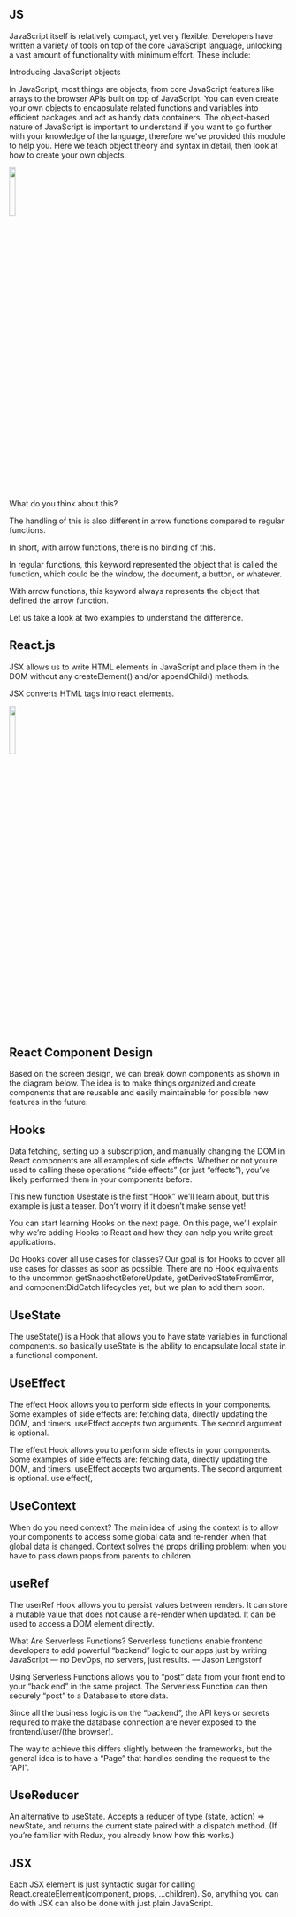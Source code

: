 ## JS

JavaScript itself is relatively compact, yet very flexible. Developers have written a variety of tools on top of the core JavaScript language, unlocking a vast amount of functionality with minimum effort. These include:


Introducing JavaScript objects

In JavaScript, most things are objects, from core JavaScript features like arrays to the browser APIs built on top of JavaScript. You can even create your own objects to encapsulate related functions and variables into efficient packages and act as handy data containers. The object-based nature of JavaScript is important to understand if you want to go further with your knowledge of the language, therefore we've provided this module to help you. Here we teach object theory and syntax in detail, then look at how to create your own objects.

 <img style="width: 15%;height:15%;" src="https://upload.wikimedia.org/wikipedia/commons/6/6a/JavaScript-logo.png"> 

What do you think about this?

The handling of this is also different in arrow functions compared to regular functions.

In short, with arrow functions, there is no binding of this.

In regular functions, this keyword represented the object that is called the function, which could be the window, the document, a button, or whatever.

With arrow functions, this keyword always represents the object that defined the arrow function.

Let us take a look at two examples to understand the difference.

## React.js
JSX allows us to write HTML elements in JavaScript and place them in the DOM without any createElement()  and/or appendChild() methods.

JSX converts HTML tags into react elements.


<div>
 <img style="width: 15%;height:15%;" src="https://www.pngfind.com/pngs/m/685-6854970_react-logo-png-png-download-logo-png-reactjs.png"> 
</div>


 
## React Component Design
Based on the screen design, we can break down components as shown in the diagram below. The idea is to make things organized and create components that are reusable and easily maintainable for possible new features in the future.

## Hooks 
Data fetching, setting up a subscription, and manually changing the DOM in React components are all examples of side effects. Whether or not you’re used to calling these operations “side effects” (or just “effects”), you’ve likely performed them in your components before.

This new function Usestate is the first “Hook” we’ll learn about, but this example is just a teaser. Don’t worry if it doesn’t make sense yet!

You can start learning Hooks on the next page. On this page, we’ll explain why we’re adding Hooks to React and how they can help you write great applications.

Do Hooks cover all use cases for classes?
Our goal is for Hooks to cover all use cases for classes as soon as possible. There are no Hook equivalents to the uncommon getSnapshotBeforeUpdate, getDerivedStateFromError, and componentDidCatch lifecycles yet, but we plan to add them soon.

## UseState

The useState() is a Hook that allows you to have state variables in functional components. so basically useState is the ability to encapsulate local state in a functional component.

## UseEffect 

The effect Hook allows you to perform side effects in your components. Some examples of side effects are: fetching data, directly updating the DOM, and timers. useEffect accepts two arguments. The second argument is optional.

The effect Hook allows you to perform side effects in your components. Some examples of side effects are: fetching data, directly updating the DOM, and timers. useEffect accepts two arguments. The second argument is optional. use effect(<function>, <dependency>

## UseContext

When do you need context? The main idea of using the context is to allow your components to access some global data and re-render when that global data is changed. Context solves the props drilling problem: when you have to pass down props from parents to children

## useRef

The userRef Hook allows you to persist values between renders. It can store a mutable value that does not cause a re-render when updated. It can be used to access a DOM element directly.

What Are Serverless Functions?
Serverless functions enable frontend developers to add powerful “backend” logic to our apps just by writing JavaScript — no DevOps, no servers, just results. — Jason Lengstorf

Using Serverless Functions allows you to “post” data from your front end to your “back end” in the same project. The Serverless Function can then securely “post” to a Database to store data.

Since all the business logic is on the “backend”, the API keys or secrets required to make the database connection are never exposed to the frontend/user/(the browser).

The way to achieve this differs slightly between the frameworks, but the general idea is to have a “Page” that handles sending the request to the “API”.

## UseReducer

An alternative to useState. Accepts a reducer of type (state, action) => newState, and returns the current state paired with a dispatch method. (If you’re familiar with Redux, you already know how this works.)

## JSX
Each JSX element is just syntactic sugar for calling React.createElement(component, props, ...children). So, anything you can do with JSX can also be done with just plain JavaScript.
